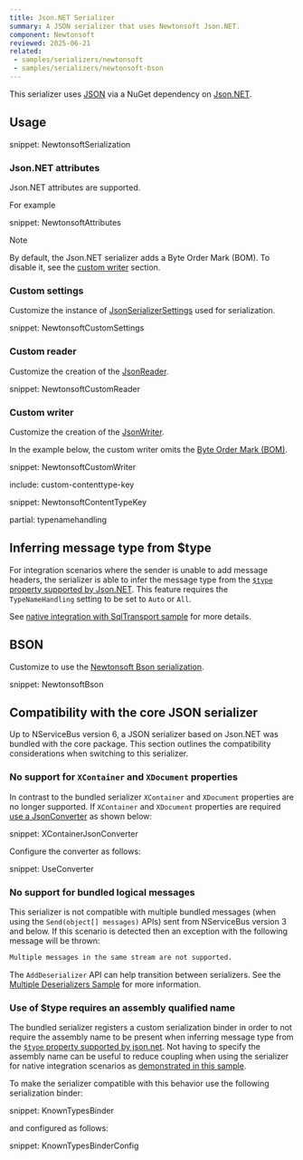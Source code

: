 ```yaml
---
title: Json.NET Serializer
summary: A JSON serializer that uses Newtonsoft Json.NET.
component: Newtonsoft
reviewed: 2025-06-21
related:
 - samples/serializers/newtonsoft
 - samples/serializers/newtonsoft-bson
---
```


This serializer uses [JSON](https://en.wikipedia.org/wiki/Json) via a NuGet dependency on [Json.NET](https://www.newtonsoft.com/json).

## Usage

snippet: NewtonsoftSerialization

### Json.NET attributes

Json.NET attributes are supported.

For example

snippet: NewtonsoftAttributes

> [!NOTE]
> By default, the Json.NET serializer adds a Byte Order Mark (BOM). To disable it, see the [custom writer](/nservicebus/serialization/newtonsoft.md#usage-custom-writer) section.

### Custom settings

Customize the instance of [JsonSerializerSettings](https://www.newtonsoft.com/json/help/html/T_Newtonsoft_Json_JsonSerializerSettings.htm) used for serialization.

snippet: NewtonsoftCustomSettings

### Custom reader

Customize the creation of the [JsonReader](https://www.newtonsoft.com/json/help/html/T_Newtonsoft_Json_JsonReader.htm).

snippet: NewtonsoftCustomReader

### Custom writer

Customize the creation of the [JsonWriter](https://www.newtonsoft.com/json/help/html/T_Newtonsoft_Json_JsonWriter.htm).

In the example below, the custom writer omits the [Byte Order Mark (BOM)](https://en.wikipedia.org/wiki/Byte_order_mark).

snippet: NewtonsoftCustomWriter

include: custom-contenttype-key

snippet: NewtonsoftContentTypeKey

partial: typenamehandling

## Inferring message type from $type

For integration scenarios where the sender is unable to add message headers, the serializer is able to infer the message type from the [`$type` property supported by Json.NET](https://www.newtonsoft.com/json/help/html/SerializeTypeNameHandling.htm). This feature requires the `TypeNameHandling` setting to be set to `Auto` or `All`.

See [native integration with SqlTransport sample](/samples/sqltransport/native-integration) for more details.

## BSON

Customize to use the [Newtonsoft Bson serialization](https://www.newtonsoft.com/json/help/html/SerializeToBson.htm).

snippet: NewtonsoftBson

## Compatibility with the core JSON serializer

Up to NServiceBus version 6, a JSON serializer based on Json.NET was bundled with the core package. This section outlines the compatibility considerations when switching to this serializer.

### No support for `XContainer` and `XDocument` properties

In contrast to the bundled serializer `XContainer` and `XDocument` properties are no longer supported. If `XContainer` and `XDocument` properties are required [use a JsonConverter](https://www.newtonsoft.com/json/help/html/CustomJsonConverter.htm) as shown below:

snippet: XContainerJsonConverter

Configure the converter as follows:

snippet: UseConverter

### No support for bundled logical messages

This serializer is not compatible with multiple bundled messages (when using the `Send(object[] messages)` APIs) sent from NServiceBus version 3 and below. If this scenario is detected then an exception with the following message will be thrown:

```txt
Multiple messages in the same stream are not supported.
```

The `AddDeserializer` API can help transition between serializers. See the [Multiple Deserializers Sample](/samples/serializers/multiple-deserializers/) for more information.

### Use of $type requires an assembly qualified name

The bundled serializer registers a custom serialization binder in order to not require the assembly name to be present when inferring message type from the [`$type` property supported by json.net](https://www.newtonsoft.com/json/help/html/SerializeTypeNameHandling.htm). Not having to specify the assembly name can be useful to reduce coupling when using the serializer for native integration scenarios as [demonstrated in this sample](/samples/sqltransport/native-integration).

To make the serializer compatible with this behavior use the following serialization binder:

snippet: KnownTypesBinder

and configured as follows:

snippet: KnownTypesBinderConfig
